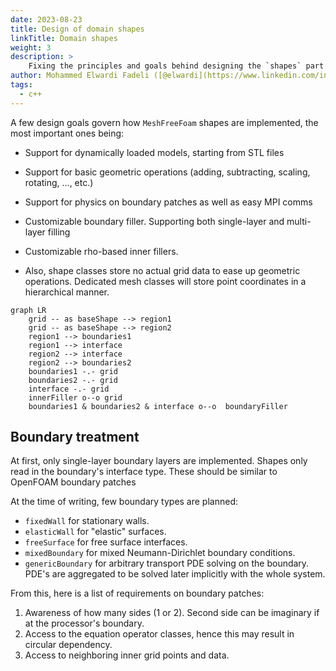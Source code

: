 ```yaml
---
date: 2023-08-23
title: Design of domain shapes
linkTitle: Domain shapes
weight: 3
description: >
    Fixing the principles and goals behind designing the `shapes` part of `meshfreeFoam` library.
author: Mohammed Elwardi Fadeli ([@elwardi](https://www.linkedin.com/in/elwardi-fadeli))
tags:
  - c++
---
```


A few design goals govern how `MeshFreeFoam` shapes are implemented, the most important ones being:

- Support for dynamically loaded models, starting from STL files
- Support for basic geometric operations (adding, subtracting, scaling, rotating, ..., etc.)
- Support for physics on boundary patches as well as easy MPI comms
- Customizable boundary filler. Supporting both single-layer and multi-layer filling
- Customizable rho-based inner fillers.

- Also, shape classes store no actual grid data to ease up geometric operations. Dedicated mesh classes will store point coordinates in a hierarchical manner.

```mermaid
graph LR
    grid -- as baseShape --> region1
    grid -- as baseShape --> region2
    region1 --> boundaries1
    region1 --> interface
    region2 --> interface
    region2 --> boundaries2
    boundaries1 -.- grid
    boundaries2 -.- grid
    interface -.- grid
    innerFiller o--o grid
    boundaries1 & boundaries2 & interface o--o  boundaryFiller
```


## Boundary treatment

At first, only single-layer boundary layers are implemented. Shapes only read in the boundary's interface type. These should be similar to OpenFOAM boundary patches

At the time of writing, few boundary types are planned:
- `fixedWall` for stationary walls.
- `elasticWall` for "elastic" surfaces.
- `freeSurface` for free surface interfaces.
- `mixedBoundary` for mixed Neumann-Dirichlet boundary conditions.
- `genericBoundary` for arbitrary transport PDE solving on the boundary. PDE's are aggregated to be solved later implicitly with the whole system.

From this, here is a list of requirements on boundary patches:
1. Awareness of how many sides (1 or 2). Second side can be imaginary if at the processor's boundary.
2. Access to the equation operator classes, hence this may result in circular dependency.
3. Access to neighboring inner grid points and data.
